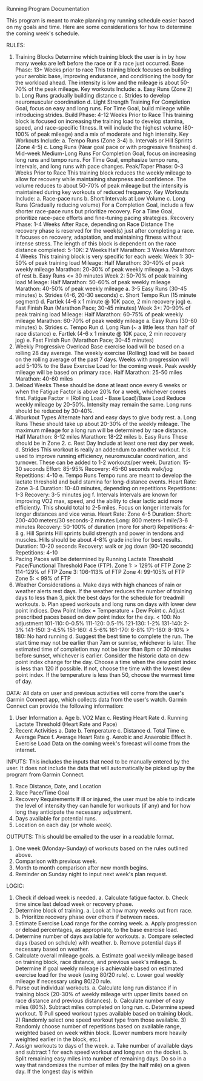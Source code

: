 Running Program Documentation

This program is meant to make planning my running schedule easier based on my goals and time.
Here are some considerations for how to determine the coming week's schedule.

RULES:
1. Training Blocks
    Determine which training block the user is in by how many weeks are left before the race or if a race just occurred.
    Base Phase:
        13+ Weeks prior to race
        This training block focuses on building your aerobic base, improving endurance, and conditioning the body for the workload ahead. The intensity is low and the mileage is about 50-70% of the peak mileage.
        Key workouts Include:
            a. Easy Runs (Zone 2)
            b. Long Runs gradually building distance
            c. Strides to develop neuromuscular coordination
            d. Light Strength Training
        For Completion Goal, focus on easy and long runs. For Time Goal, build mileage while introducing strides.
    Build Phase:
        4-12 Weeks Prior to Race
        This training block is focused on increasing the training load to develop stamina, speed, and race-specific fitness. It will include the highest volume (80-100% of peak mileage) and a mix of moderate and high intensity.
        Key Workouts Include:
            a. Tempo Runs (Zone 3-4)
            b. Intervals or Hill Sprints (Zone 4-5)
            c. Long Runs (Near goal pace or with progressive finishes)
            d. Mid-week Medium-Long Runs
        For Completion Goal, focus on increasing long runs and tempo runs. For Time Goal, emphasize tempo runs, intervals, and long runs with pace changes.
    Peak/Taper Phase:
        0-3 Weeks Prior to Race
        This training block reduces the weekly mileage to allow for recovery while maintaining sharpness and confidence. The volume reduces to about 50-70% of peak mileage but the intensity is maintained during key workouts of reduced frequency.
        Key Workouts Include:
            a. Race-pace runs
            b. Short Intervals at Low Volume
            c. Long Runs (Gradually reducing volume)
        For a Completion Goal, include a few shorter race-pace runs but prioritize recovery. For a Time Goal, prioritize race-pace efforts and fine-tuning pacing strategies.
    Recovery Phase:
        1-4 Weeks After Race, depending on Race Distance
        The recovery phase is reserved for the week(s) just after completing a race. It focuses on recovery, adaptation, and maintaining fitness without intense stress.
        The length of this block is dependent on the race distance completed:
            5-10K: 2 Weeks
            Half Marathon: 3 Weeks
            Marathon: 4 Weeks
        This training block is very specific for each week:
            Week 1: 30-50% of peak training load
                Mileage:
                    Half Marathon: 30-40% of peak weekly mileage
                    Marathon: 20-30% of peak weekly mileage
                a. 1-3 days of rest
                b. Easy Runs <= 30 minutes
            Week 2: 50-70% of peak training load
                Mileage:
                    Half Marathon: 50-60% of peak weekly mileage
                    Marathon: 40-50% of peak weekly mileage
                a. 3-5 Easy Runs (30-45 minutes)
                b. Strides (4-6, 20-30 seconds)
                c. Short Tempo Run (15 minute segment)
                d. Fartlek (4-6 x 1 minute @ 10K pace, 2 min recovery jog)
                e. Fast Finish Run (Marathon Pace; 30-45 minutes)
            Week 3+: 70-90% of peak training load
                Mileage:
                    Half Marathon: 60-75% of peak weekly mileage
                    Marathon: 60-70% of peak weekly mileage
                a. Easy Runs (30-60 minutes)
                b. Strides
                c. Tempo Run
                d. Long Run (~ a little less than half of race distance)
                e. Fartlek (4-6 x 1 minute @ 10K pace, 2 min recovery jog)
                e. Fast Finish Run (Marathon Pace; 30-45 minutes)
2. Weekly Progressive Overload
    Base exercise load will be based on a rolling 28 day average.
    The weekly exercise (Rolling) load will be based on the rolling average of the past 7 days.
    Weeks with progression will add 5-10% to the Base Exercise Load for the coming week.
    Peak weekly mileage will be based on primary race.
        Half Marathon: 25-50 miles
        Marathon: 40-60 miles
3. Deload Weeks
    These should be done at least once every 6 weeks or when the Fatigue Factor is above 20% for a week, whichever comes first.
    Fatigue Factor = (Rolling Load - Base Load)/Base Load
    Reduce weekly mileage by 20-50%. Intensity may remain the same.
    Long runs should be reduced by 30-40%.
4. Wourkout Types
    Alternate hard and easy days to give body rest.
    a. Long Runs 
        These should take up about 20-30% of the weekly mileage.
        The maximum mileage for a long run will be determined by race distance.
            Half Marathon: 8-12 miles
            Marathon: 18-22 miles
    b. Easy Runs
        These should be in Zone 2.
    c. Rest Day
        Include at least one rest day per week.
    d. Strides
        This workout is really an addendum to another workout. It is used to improve running efficiency, neuromuscular coordination, and turnover.
        These can be added to 1-2 workouts/per week.
        Duration: 15-30 seconds
        Effort: 85-95%
        Recovery: 45-60 seconds walk/jog
        Repetitions: 4-10
    e. Tempo Runs
        Tempo runs are meant to develop the lactate threshold and build stamina for long-distance events.
        Heart Rate: Zone 3-4
        Duration: 10-40 minutes, depending on repetitions
        Repetitions: 1-3
        Recovery: 3-5 minutes jog
    f. Intervals
        Intervals are known for improving VO2 max, speed, and the ability to clear lactic acid more efficiently.
        This should total to 2-5 miles.
        Focus on longer intervals for longer distances and vice versa.
        Heart Rate: Zone 4-5
        Duration: 
            Short: 200-400 meters/30 seconds-2 minutes
            Long: 800 meters-1 mile/3-6 minutes
        Recovery: 50-100% of duration (more for short)
        Repetitions: 4-8
    g. Hill Sprints
        Hill sprints build strength and power in tendons and muscles. Hills should be about 4-8% grade incline for best results.
        Duration: 10-20 seconds
        Recovery: walk or jog down (90-120 seconds)
        Repetitions: 4-10
5. Pacing
    Paces will be determined by Running Lactate Threshold Pace/Functional Threshold Pace (FTP).
        Zone 1: > 129% of FTP
        Zone 2: 114-129% of FTP
        Zone 3: 106-113% of FTP
        Zone 4: 99-105% of FTP
        Zone 5: < 99% of FTP
6. Weather Considerations
    a. Make days with high chances of rain or weather alerts rest days.
        If the weather reduces the number of training days to less than 3, pick the best days for the schedule for treadmill workouts.
    b. Plan speed workouts and long runs on days with lower dew point indices.
        Dew Point Index = Temperature + Dew Point
    c. Adjust prescribed paces based on dew point index for the day.
        < 100: No adjustment
        101-110: 0-0.5%
        111-120: 0.5-1%
        121-130: 1-2%
        131-140: 2-3%
        141-150: 3-4.5%
        151-160: 4.5-6%
        161-170: 6-8%
        171-180: 8-10%
        > 180: No hard running
    d. Suggest the best time to complete the run.
        The start time may not be earlier than 7am or sunrise, whichever is later.
        The estimated time of completion may not be later than 8pm or 30 minutes before sunset, whichever is earlier.
        Consider the historic data on dew point index change for the day. Choose a time when the dew point index is less than 120 if possible. If not, choose the time with the lowest dew point index. If the temperature is less than 50, choose the warmest time of day.
 
DATA:
All data on user and previous activities will come from the user's Garmin Connect app, which collects data from the user's watch.
Garmin Connect can provide the following information:
1. User Information
    a. Age
    b. VO2 Max
    c. Resting Heart Rate
    d. Running Lactate Threshold (Heart Rate and Pace)
2. Recent Activities
    a. Date
    b. Temperature
    c. Distance
    d. Total Time
    e. Average Pace
    f. Average Heart Rate
    g. Aerobic and Anaerobic Effect
    h. Exercise Load
Data on the coming week's forecast will come from the internet.

INPUTS:
This includes the inputs that need to be manually entered by the user. It does not include the data that will automatically be picked up by the program from Garmin Connect.
1. Race Distance, Date, and Location
2. Race Pace/Time Goal
3. Recovery Requirements
    If ill or injured, the user must be able to indicate the level of intensity they can handle for workouts (if any) and for how long they anticipate the necessary adjustment.
4. Days available for potential runs.
5. Location on each day (or whole week).

OUTPUTS:
This should be emailed to the user in a readable format.
1. One week (Monday-Sunday) of workouts based on the rules outlined above.
2. Comparison with previous week.
3. Month to month comparison after new month begins.
4. Reminder on Sunday night to input next week's plan request.

LOGIC:
1. Check if deload week is needed.
    a. Calculate fatigue factor.
    b. Check time since last deload week or recovery phase.
2. Determine block of training.
    a. Look at how many weeks out from race.
    b. Prioritize recovery phase over others if between races.
3. Estimate Exercise Load range for the coming week.
    a. Apply progression or deload percentages, as appropriate, to the base exercise load.
4. Determine number of days available for workouts.
    a. Compare selected days (based on schdule) with weather.
    b. Remove potential days if necessary based on weather.
5. Calculate overall mileage goals.
    a. Estimate goal weekly mileage based on training block, race distance, and previous week's mileage.
    b. Determine if goal weekly mileage is achievable based on estimated exercise load for the week (using 80/20 rule).
    c. Lower goal weekly mileage if necessary using 80/20 rule.
6. Parse out individual workouts.
    a. Calculate long run distance if in training block (20-30% of weekly mileage with upper limits based on race distance and previous distances).
    b. Calculate number of easy miles (80%). Subtract miles completed on long run.
    c. Determine speed workout.
        1) Pull speed workout types available based on training block.
        2) Randomly select one speed workout type from those available.
        3) Randomly choose number of repetitions based on available range, weighted based on week within block. (Lower numbers more heavily weighted earlier in the block, etc.)
7. Assign workouts to days of the week.
    a. Take number of available days and subtract 1 for each speed workout and long run on the docket.
    b. Split remaining easy miles into number of remaining days.
        Do so in a way that randomizes the number of miles (by the half mile) on a given day. 
        If the longest day is within